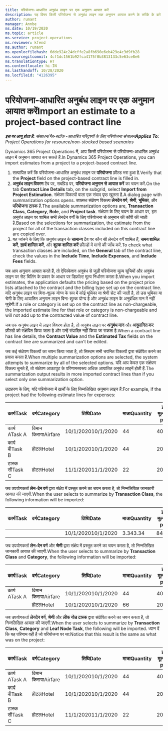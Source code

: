 ```yaml
---
title: परियोजना-आधारित अनुबंध लाइन पर एक अनुमान आयात करें
description: यह विषय किसी परियोजना से अनुबंध लाइन तक अनुमान आयात करने के तरीके के बारे में जानकारी प्रदान करता है.
author: rumant
manager: Annbe
ms.date: 10/19/2020
ms.topic: article
ms.service: project-operations
ms.reviewer: kfend
ms.author: rumant
ms.openlocfilehash: 6dde924c24dcffe2a8fb690e6eb429e4c3d9fb28
ms.sourcegitcommit: 4cf1dc1561b92fca4175f0b3813133c5e63ce8e6
ms.translationtype: HT
ms.contentlocale: hi-IN
ms.lasthandoff: 10/28/2020
ms.locfileid: "4126395"
---
```

# <a name="import-an-estimate-to-a-project-based-contract-line"></a><span data-ttu-id="17f54-103">परियोजना-आधारित अनुबंध लाइन पर एक अनुमान आयात करें</span><span class="sxs-lookup"><span data-stu-id="17f54-103">Import an estimate to a project-based contract line</span></span>

<span data-ttu-id="17f54-104">_**इस पर लागू होता है:** संसाधन/गैर-स्टॉक -आधारित परिदृश्यों के लिए परियोजना संचालन_</span><span class="sxs-lookup"><span data-stu-id="17f54-104">_**Applies To:** Project Operations for resource/non-stocked based scenarios_</span></span>

<span data-ttu-id="17f54-105">Dynamics 365 Project Operations में, आप किसी परियोजना से परियोजना-आधारित अनुबंध लाइन में अनुमान आयात कर सकते हैं.</span><span class="sxs-lookup"><span data-stu-id="17f54-105">In Dynamics 365 Project Operations, you can import estimates from a project to a project-based contract line.</span></span>

1. <span data-ttu-id="17f54-106">सत्यापित करें कि परियोजना-आधारित अनुबंध लाइन पर **परियोजना** फ़ील्ड भरा हुआ है.</span><span class="sxs-lookup"><span data-stu-id="17f54-106">Verify that the **Project** field on the project-based contract line is filled in.</span></span>
2. <span data-ttu-id="17f54-107">**अनुबंध लाइन विवरण** टैब पर, सबग्रिड पर, **परियोजना अनुमान से आयात करें** का चयन करें.</span><span class="sxs-lookup"><span data-stu-id="17f54-107">On the tab **Contract Line Details** tab, on the subgrid, select **Import from Project Estimation**.</span></span> <span data-ttu-id="17f54-108">संक्षेपण विकल्पों वाला एक संवाद पृष्ठ खुलता है.</span><span class="sxs-lookup"><span data-stu-id="17f54-108">A dialog page with summarization options opens.</span></span> <span data-ttu-id="17f54-109">उपलब्ध संक्षेपण विकल्प **लेनदेन वर्ग**, **श्रेणी**, **भूमिका**, और **परियोजना टास्क** हैं.</span><span class="sxs-lookup"><span data-stu-id="17f54-109">The available summarization options are, **Transaction Class**, **Category**, **Role**, and **Project task**.</span></span> <span data-ttu-id="17f54-110">संक्षेपण के लिए चयन के आधार पर, इस अनुबंध लाइन पर शामिल सभी लेनदेन वर्गों के लिए परियोजना से अनुमान की कॉपी की जाती है.</span><span class="sxs-lookup"><span data-stu-id="17f54-110">Based on the selections for summarization, the estimate from the project for all of the transaction classes included on this contract line are copied over.</span></span> 
3. <span data-ttu-id="17f54-111">यह जांचने के लिए कि अनुबंध लाइन के **सामान्य** टैब पर कौन सी लेनदेन वर्गें शामिल हैं, **समय शामिल करें**, **ख़र्च शामिल करें**, और **शुल्क शामिल करें** फ़ील्डों में मानों की जाँच करें.</span><span class="sxs-lookup"><span data-stu-id="17f54-111">To check what transaction classes are included, on the **General** tab of the contract line, check the values in the **Include Time**, **Include Expenses**, and **Include Fees** fields.</span></span>

<span data-ttu-id="17f54-112">जब आप अनुमान आयात करते हैं, तो ऐप्लिकेशन अनुबंध से जुड़ी परियोजना मूल्य सूचियों और अनुबंध लाइन पर सेट बिलिंग के प्रकार के आधार पर डिफ़ॉल्ट मूल्य निर्धारण करता है.</span><span class="sxs-lookup"><span data-stu-id="17f54-112">When you import estimates, the application defaults the pricing based on the project price lists attached to the contract and the billing type set up on the contract line.</span></span> <span data-ttu-id="17f54-113">यदि अनुबंध लाइन पर बिना-शुल्क योग्य के रूप में कोई भूमिका या श्रेणी सेट की जाती है, तो उस भूमिका या श्रेणी के लिए आयातित अनुमान लाइन बिना-शुल्क योग्य है और अनुबंध लाइन के अनुबंधित मान में नहीं जुड़ेगी.</span><span class="sxs-lookup"><span data-stu-id="17f54-113">If a role or category is set up on the contract line as non-chargeable, the imported estimate line for that role or category is non-chargeable and will not add up to the contracted value of contract line.</span></span>

<span data-ttu-id="17f54-114">जब एक अनुबंध लाइन में लाइन विवरण होता है, तो अनुबंध लाइन पर **अनुबंध मान** और **अनुमानित कर** फ़ील्डों को संक्षेपित किया जाता है और उन्हें संपादित नहीं किया जा सकता है.</span><span class="sxs-lookup"><span data-stu-id="17f54-114">When a contract line has line details, the **Contract Value** and the **Estimated Tax** fields on the contract line are summarized and can't be edited.</span></span>

<span data-ttu-id="17f54-115">जब कई संक्षेपण विकल्पों का चयन किया जाता है, तो सिस्टम सभी चयनित विकल्पों द्वारा संक्षेपित करने का प्रयास करता है.</span><span class="sxs-lookup"><span data-stu-id="17f54-115">When multiple summarization options are selected, the system attempts to summarize by all of the selected options.</span></span> <span data-ttu-id="17f54-116">यदि आप केवल एक संक्षेपण विकल्प चुनते हैं, तो संक्षेपण आउटपुट के परिणामस्वरूप अधिक आयातित अनुबंध लाइनें होती हैं.</span><span class="sxs-lookup"><span data-stu-id="17f54-116">The summarization output results in more imported contract lines than if you select only one summarization option.</span></span>

<span data-ttu-id="17f54-117">उदाहरण के लिए, यदि परियोजना में ख़र्चों के लिए निम्नलिखित अनुमान लाइन हैं:</span><span class="sxs-lookup"><span data-stu-id="17f54-117">For example, if the project had the following estimate lines for expenses:</span></span>

| <span data-ttu-id="17f54-118">कार्य</span><span class="sxs-lookup"><span data-stu-id="17f54-118">Task</span></span> | <span data-ttu-id="17f54-119">वर्ग</span><span class="sxs-lookup"><span data-stu-id="17f54-119">Category</span></span> | <span data-ttu-id="17f54-120">तिथि</span><span class="sxs-lookup"><span data-stu-id="17f54-120">Date</span></span> | <span data-ttu-id="17f54-121">मात्रा</span><span class="sxs-lookup"><span data-stu-id="17f54-121">Quantity</span></span> | <span data-ttu-id="17f54-122">इकाई मूल्य</span><span class="sxs-lookup"><span data-stu-id="17f54-122">Unit price</span></span> | <span data-ttu-id="17f54-123">राशि</span><span class="sxs-lookup"><span data-stu-id="17f54-123">Amount</span></span> |
| --- | --- | --- | --- | --- | --- |
| <span data-ttu-id="17f54-124">कार्य A</span><span class="sxs-lookup"><span data-stu-id="17f54-124">Task A</span></span> | <span data-ttu-id="17f54-125">विमान किराया</span><span class="sxs-lookup"><span data-stu-id="17f54-125">Airfare</span></span> | <span data-ttu-id="17f54-126">10/1/2020</span><span class="sxs-lookup"><span data-stu-id="17f54-126">10/1/2020</span></span> | <span data-ttu-id="17f54-127">4</span><span class="sxs-lookup"><span data-stu-id="17f54-127">4</span></span> | <span data-ttu-id="17f54-128">400</span><span class="sxs-lookup"><span data-stu-id="17f54-128">400</span></span> | <span data-ttu-id="17f54-129">1600</span><span class="sxs-lookup"><span data-stu-id="17f54-129">1600</span></span> |
| <span data-ttu-id="17f54-130">कार्य बी</span><span class="sxs-lookup"><span data-stu-id="17f54-130">Task B</span></span> | <span data-ttu-id="17f54-131">होटल</span><span class="sxs-lookup"><span data-stu-id="17f54-131">Hotel</span></span> | <span data-ttu-id="17f54-132">10/1/2020</span><span class="sxs-lookup"><span data-stu-id="17f54-132">10/1/2020</span></span> | <span data-ttu-id="17f54-133">4</span><span class="sxs-lookup"><span data-stu-id="17f54-133">4</span></span> | <span data-ttu-id="17f54-134">200</span><span class="sxs-lookup"><span data-stu-id="17f54-134">200</span></span> | <span data-ttu-id="17f54-135">800</span><span class="sxs-lookup"><span data-stu-id="17f54-135">800</span></span> |
| <span data-ttu-id="17f54-136">टास्क सी</span><span class="sxs-lookup"><span data-stu-id="17f54-136">Task C</span></span> | <span data-ttu-id="17f54-137">होटल</span><span class="sxs-lookup"><span data-stu-id="17f54-137">Hotel</span></span> | <span data-ttu-id="17f54-138">11/1/2020</span><span class="sxs-lookup"><span data-stu-id="17f54-138">11/1/2020</span></span> | <span data-ttu-id="17f54-139">2</span><span class="sxs-lookup"><span data-stu-id="17f54-139">2</span></span> | <span data-ttu-id="17f54-140">200</span><span class="sxs-lookup"><span data-stu-id="17f54-140">200</span></span> | <span data-ttu-id="17f54-141">400</span><span class="sxs-lookup"><span data-stu-id="17f54-141">400</span></span> |

<span data-ttu-id="17f54-142">जब उपयोगकर्ता **लेन-देन वर्ग** द्वारा संक्षेप में प्रस्तुत करने का चयन करता है, तो निम्नलिखित जानकारी आयात की जाएगी.</span><span class="sxs-lookup"><span data-stu-id="17f54-142">When the user selects to summarize by **Transaction Class**, the following information will be imported:</span></span>

| <span data-ttu-id="17f54-143">कार्य</span><span class="sxs-lookup"><span data-stu-id="17f54-143">Task</span></span> | <span data-ttu-id="17f54-144">वर्ग</span><span class="sxs-lookup"><span data-stu-id="17f54-144">Category</span></span> | <span data-ttu-id="17f54-145">तिथि</span><span class="sxs-lookup"><span data-stu-id="17f54-145">Date</span></span> | <span data-ttu-id="17f54-146">मात्रा</span><span class="sxs-lookup"><span data-stu-id="17f54-146">Quantity</span></span> | <span data-ttu-id="17f54-147">इकाई मूल्य</span><span class="sxs-lookup"><span data-stu-id="17f54-147">Unit price</span></span> | <span data-ttu-id="17f54-148">राशि</span><span class="sxs-lookup"><span data-stu-id="17f54-148">Amount</span></span> |
| --- | --- | --- | --- | --- | --- |
| &nbsp;  | &nbsp;  | <span data-ttu-id="17f54-149">10/1/2020</span><span class="sxs-lookup"><span data-stu-id="17f54-149">10/1/2020</span></span> | <span data-ttu-id="17f54-150">3.34</span><span class="sxs-lookup"><span data-stu-id="17f54-150">3.34</span></span> | <span data-ttu-id="17f54-151">840</span><span class="sxs-lookup"><span data-stu-id="17f54-151">840</span></span> | <span data-ttu-id="17f54-152">2800</span><span class="sxs-lookup"><span data-stu-id="17f54-152">2800</span></span> |

<span data-ttu-id="17f54-153">जब उपयोगकर्ता **लेन-देन वर्ग** और **श्रेणी** द्वारा संक्षेप में प्रस्तुत करने का चयन करता है, तो निम्नलिखित जानकारी आयात की जाएगी.</span><span class="sxs-lookup"><span data-stu-id="17f54-153">When the user selects to summarize by **Transaction Class** and **Category**, the following information will be imported:</span></span>

| <span data-ttu-id="17f54-154">कार्य</span><span class="sxs-lookup"><span data-stu-id="17f54-154">Task</span></span> | <span data-ttu-id="17f54-155">वर्ग</span><span class="sxs-lookup"><span data-stu-id="17f54-155">Category</span></span> | <span data-ttu-id="17f54-156">तिथि</span><span class="sxs-lookup"><span data-stu-id="17f54-156">Date</span></span> | <span data-ttu-id="17f54-157">मात्रा</span><span class="sxs-lookup"><span data-stu-id="17f54-157">Quantity</span></span> | <span data-ttu-id="17f54-158">इकाई मूल्य</span><span class="sxs-lookup"><span data-stu-id="17f54-158">Unit price</span></span> | <span data-ttu-id="17f54-159">राशि</span><span class="sxs-lookup"><span data-stu-id="17f54-159">Amount</span></span> |
| --- | --- | --- | --- | --- | --- |
| <span data-ttu-id="17f54-160">कार्य A</span><span class="sxs-lookup"><span data-stu-id="17f54-160">Task A</span></span> | <span data-ttu-id="17f54-161">विमान किराया</span><span class="sxs-lookup"><span data-stu-id="17f54-161">Airfare</span></span> | <span data-ttu-id="17f54-162">10/1/2020</span><span class="sxs-lookup"><span data-stu-id="17f54-162">10/1/2020</span></span> | <span data-ttu-id="17f54-163">4</span><span class="sxs-lookup"><span data-stu-id="17f54-163">4</span></span> | <span data-ttu-id="17f54-164">400</span><span class="sxs-lookup"><span data-stu-id="17f54-164">400</span></span> | <span data-ttu-id="17f54-165">1600</span><span class="sxs-lookup"><span data-stu-id="17f54-165">1600</span></span> |
| &nbsp;  | <span data-ttu-id="17f54-166">होटल</span><span class="sxs-lookup"><span data-stu-id="17f54-166">Hotel</span></span> | <span data-ttu-id="17f54-167">10/1/2020</span><span class="sxs-lookup"><span data-stu-id="17f54-167">10/1/2020</span></span> | <span data-ttu-id="17f54-168">6</span><span class="sxs-lookup"><span data-stu-id="17f54-168">6</span></span> | <span data-ttu-id="17f54-169">200</span><span class="sxs-lookup"><span data-stu-id="17f54-169">200</span></span> | <span data-ttu-id="17f54-170">1200</span><span class="sxs-lookup"><span data-stu-id="17f54-170">1200</span></span> |

<span data-ttu-id="17f54-171">जब उपयोगकर्ता **लेनदेन वर्ग**, **श्रेणी** और **लीफ नोड टास्क** द्वारा संक्षेपित करने का चयन करता है, तो निम्नलिखित आयात की जाएगी.</span><span class="sxs-lookup"><span data-stu-id="17f54-171">When the user selects to summarize by **Transaction Class**, **Category** and **Leaf Node Task**, the following will be imported.</span></span> <span data-ttu-id="17f54-172">ध्यान दें कि यह परिणाम वही है जो परियोजना पर था:</span><span class="sxs-lookup"><span data-stu-id="17f54-172">Notice that this result is the same as what was on the project:</span></span>

| <span data-ttu-id="17f54-173">कार्य</span><span class="sxs-lookup"><span data-stu-id="17f54-173">Task</span></span> | <span data-ttu-id="17f54-174">वर्ग</span><span class="sxs-lookup"><span data-stu-id="17f54-174">Category</span></span> | <span data-ttu-id="17f54-175">तिथि</span><span class="sxs-lookup"><span data-stu-id="17f54-175">Date</span></span> | <span data-ttu-id="17f54-176">मात्रा</span><span class="sxs-lookup"><span data-stu-id="17f54-176">Quantity</span></span> | <span data-ttu-id="17f54-177">इकाई मूल्य</span><span class="sxs-lookup"><span data-stu-id="17f54-177">Unit price</span></span> | <span data-ttu-id="17f54-178">राशि</span><span class="sxs-lookup"><span data-stu-id="17f54-178">Amount</span></span> |
| --- | --- | --- | --- | --- | --- |
| <span data-ttu-id="17f54-179">कार्य A</span><span class="sxs-lookup"><span data-stu-id="17f54-179">Task A</span></span> | <span data-ttu-id="17f54-180">विमान किराया</span><span class="sxs-lookup"><span data-stu-id="17f54-180">Airfare</span></span> | <span data-ttu-id="17f54-181">10/1/2020</span><span class="sxs-lookup"><span data-stu-id="17f54-181">10/1/2020</span></span> | <span data-ttu-id="17f54-182">4</span><span class="sxs-lookup"><span data-stu-id="17f54-182">4</span></span> | <span data-ttu-id="17f54-183">400</span><span class="sxs-lookup"><span data-stu-id="17f54-183">400</span></span> | <span data-ttu-id="17f54-184">1600</span><span class="sxs-lookup"><span data-stu-id="17f54-184">1600</span></span> |
| <span data-ttu-id="17f54-185">कार्य बी</span><span class="sxs-lookup"><span data-stu-id="17f54-185">Task B</span></span> | <span data-ttu-id="17f54-186">होटल</span><span class="sxs-lookup"><span data-stu-id="17f54-186">Hotel</span></span> | <span data-ttu-id="17f54-187">10/1/2020</span><span class="sxs-lookup"><span data-stu-id="17f54-187">10/1/2020</span></span> | <span data-ttu-id="17f54-188">4</span><span class="sxs-lookup"><span data-stu-id="17f54-188">4</span></span> | <span data-ttu-id="17f54-189">200</span><span class="sxs-lookup"><span data-stu-id="17f54-189">200</span></span> | <span data-ttu-id="17f54-190">800</span><span class="sxs-lookup"><span data-stu-id="17f54-190">800</span></span> |
| <span data-ttu-id="17f54-191">टास्क सी</span><span class="sxs-lookup"><span data-stu-id="17f54-191">Task C</span></span> | <span data-ttu-id="17f54-192">होटल</span><span class="sxs-lookup"><span data-stu-id="17f54-192">Hotel</span></span> | <span data-ttu-id="17f54-193">11/1/2020</span><span class="sxs-lookup"><span data-stu-id="17f54-193">11/1/2020</span></span> | <span data-ttu-id="17f54-194">2</span><span class="sxs-lookup"><span data-stu-id="17f54-194">2</span></span> | <span data-ttu-id="17f54-195">200</span><span class="sxs-lookup"><span data-stu-id="17f54-195">200</span></span> | <span data-ttu-id="17f54-196">400</span><span class="sxs-lookup"><span data-stu-id="17f54-196">400</span></span> |

